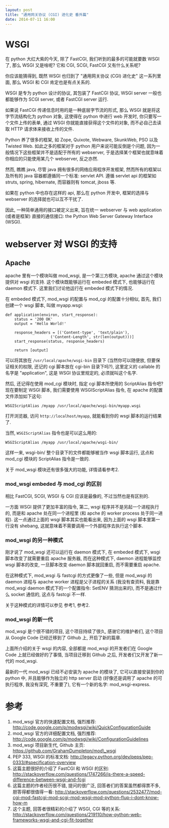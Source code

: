 ```yaml
---
layout: post
title: "通用网关协议 (CGI) 进化史 番外篇"
date: 2014-07-11 16:00
---
```


# WSGI

在 python 大红大紫的今天, 除了 FastCGI, 我们听到的最多的可能就要数 WSGI 了, 那么 WSGI 又是啥呢? 它和 CGI, SCGI, FastCGI 又有什么关系呢?

你应该能猜得到, 既然 WSGI 也归到了 "通用网关协议 (CGI) 进化史" 这一系列里面, 那么 WSGI 和 CGI 肯定也是有点关系的.


WSGI 是专为 python 设计的协议, 其包装了 FastCGI 协议, WSGI server 一般也都能够作为 SCGI server, 或者 FastCGI server 运行. 

如果说 FastCGI 传递信息时用的是一种底层字节流的形式, 那么 WSGI 就是将这字节流结构化为 python 对象, 这使得在 python 中进行 web 开发时, 你只要写一个文件上传的表单, 通过 WSGI 你就能直接获得这个文件的对象, 而不必自己去读取 HTTP 请求体来接收上传的文件.

Python 养了很多的框架, 如 Zope, Quixote, Webware, SkunkWeb, PSO 以及 Twisted Web. 如此之多的框架对于 python 用户来说可能反倒是个问题, 因为一般情况下这些框架并不是适配于所有的 webserver, 于是选择某个框架也就意味着你相应的只能使用某几个 webserver, 反之亦然.

然而, 瞧瞧 java, 尽管 java 拥有很多的网络应用程序开发框架, 然而所有的框架以及所有的 java 容器都遵循同一个标准: servlet API. 遵循 servlet api 的框架如 struts, spring, hibernate, 而容器则有 tomcat, jboss 等.

如果在 python 中也存在这样的 api, 那么在 python 开发中, 框架的选择与 webserver 的选择就也可以互不干扰了.

因此, 一种简单通用的接口被定义出来, 旨在统一 webserver 与 web application (或者是框架) 直接的通信接口: the Python Web Server Gateway Interface (WSGI).

# webserver 对 WSGI 的支持

## Apache

apache 里有一个模块叫做 mod\_wsgi, 是一个第三方模块, apache 通过这个模块提供对 wsgi 的支持. 这个模块既能够运行在 embeded 模式下, 也能够运行在 daemon 模式下. 这里我们讨论他运行在 embeded 模式下的情况.

在 embeded 模式下, mod\_wsgi 的配置与 mod\_cgi 的配置十分相似, 首先, 我们创建一个 wsgi 脚本, 叫做 myapp.wsgi:

    def application(environ, start_response):
        status = '200 OK'
        output = 'Hello World!'

        response_headers = [('Content-type', 'text/plain'),
                        ('Content-Length', str(len(output)))]
        start_response(status, response_headers)

        return [output]

可以将其放在 `/usr/local/apache/wsgi-bin` 目录下 (当然你可以随便放, 但要保证相关的权限, 还记的 cgi 脚本放在 cgi-bin 目录下吗?), 这里定义的 callable 的名字是 "application", 这是 WSGI 协议里规定的, 必须就叫这个名字.

然后, 还记得在使用 mod\_cgi 模块时, 指定 cgi 脚本所使用的 ScriptAlias 指令吧? 现在要制定 WSGI 脚本, 我们需要使用 WSGIScriptAlias 指令, 在 apache 的配置文件添加如下这句:

    WSGIScriptAlias /myapp /usr/local/apache/wsgi-bin/myapp.wsgi

打开浏览器, 访问 `http://localhost/myapp`, 就能看到你的 wsgi 脚本的运行结果了.

当然, `WSGIScriptAlias` 指令也是可以这么用的:

    WSGIScriptAlias /myapp /usr/local/apache/wsgi-bin/

这样一来, wsgi-bin/ 整个目录下的文件都能够被当作 wsgi 脚本运行, 这点和 mod\_cgi 模块的 ScriptAlias 指令是一致的.

关于 mod\_wsgi 模块还有很多强大的功能, 详情请看参考2.

### mod\_wsgi embeded 与 mod\_cgi 的区别

相比 FastCGI, SCGI, WSGI 与 CGI 应该是最像的, 不过当然也是有区别的. 

一方面 WSGI 提供了更加丰富的指令, 第二, wsgi 程序并不是另起一个进程执行的, 而是和 apache 处在同一个进程里 (和 apche 的 worker process 处于同一进程). 这一点通过上面的 wsgi 脚本其实也能看出来, 因为上面的 wsgi 脚本里第一行没有 shebang, 这就意味着不需要调用一个外部程序去执行这个脚本.

### mod\_wsgi 的另一种模式

刚才说了 mod\_wsgi 还可以运行在 daemon 模式下, 在 embeded 模式下, wsgi 脚本改变了就需要重启 apache 服务器, 而在这种模式下, daemon 进程能够监控 wsgi 脚本的改变, 一旦脚本改变 daemon 脚本就回重启, 而不需要重启 apache.

在这种模式下, mod\_wsgi 与 fastcgi 的方式更像了一些, 但是 mod\_wsgi 的 daemon 进程与 apache worker 进程是父子进程的关系 (我没有查资料, 我是靠 mod\_wsgi daemon 模式下的一个配置指令: SetENV 猜测出来的), 而不是通过什么 socket 通信的, 这点与 fastcgi 不一样.

关于这种模式的详情可以参见 参考1, 参考2.

### mod\_wsgi 的新一代

mod\_wsgi 是个很不错的项目, 这个项目持续了很久, 感谢它的维护者们, 这个项目从 Google Code 已经迁移到了 Github 上, 开启了新的篇章.

上面所介绍的关于 wsgi 的内容, 全部都是 mod\_wsgi 的开发者们在 Google Code 上就已经做好的了事情, 当项目迁移到 Github 之后, 开发者们又开发了新一代的 mod\_wsgi.

最新的一代 mod\_wsgi 已经不必安装为 apache 的模块了, 它可以直接安装到你的 python 中, 并且能够作为独立的 http server 启动 (好像还是调用了 apache 的可执行程序, 我没有深究, 不重要了), 它有一个新的名字: mod\_wsgi-express.

# 参考

1.  mod\_wsgi 官方的快速配置文档, 强烈推荐: http://code.google.com/p/modwsgi/wiki/QuickConfigurationGuide
2.  mod\_wsgi 官方的详细配置文档, 强烈推荐: http://code.google.com/p/modwsgi/wiki/ConfigurationGuidelines
3.  mod\_wsgi 项目新生代, Github 主页: https://github.com/GrahamDumpleton/mod\_wsgi
4.  PEP 333, WSGI 的标准文档: http://legacy.python.org/dev/peps/pep-0333/#specification-overview
5.  这篇主题很好的介绍了 FastCGI 和 WSGI 的区别: http://stackoverflow.com/questions/1747266/is-there-a-speed-difference-between-wsgi-and-fcgi
6.  这篇主题的作者经历很不错, 提问的很广泛, 回答者们的答案虽然都得票不多, 胆答得都很值得一看: http://stackoverflow.com/questions/2532477/mod-cgi-mod-fastcgi-mod-scgi-mod-wsgi-mod-python-flup-i-dont-know-how-m
7.  这个主题, 回答者很精彩的介绍了 WSGI, CGI 等的关系: http://stackoverflow.com/questions/219110/how-python-web-frameworks-wsgi-and-cgi-fit-together
